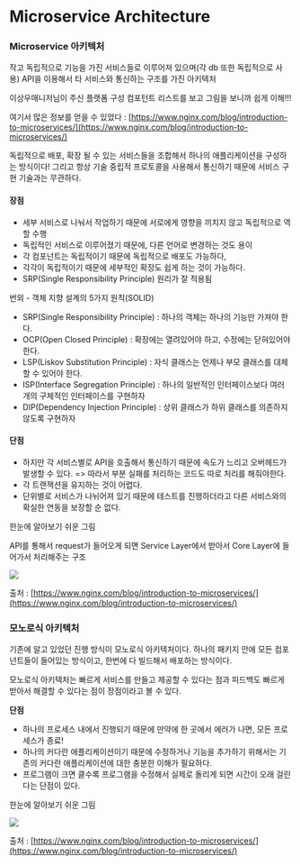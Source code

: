 # Microservice Architecture

### Microservice 아키텍처 <a href="microservicearchitecture-db-api" id="microservicearchitecture-db-api"></a>

작고 독립적으로 기능을 가진 서비스들로 이루어져 있으며(각 db 또한 독립적으로 사용) API을 이용해서 타 서비스와 통신하는 구조를 가진 아키텍처

이상우매니저님이 주신 플랫폼 구성 컴포턴트 리스트를 보고 그림을 보니까 쉽게 이해!!!

여기서 많은 정보를 얻을 수 있었다 : [https://www.nginx.com/blog/introduction-to-microservices/](https://www.nginx.com/blog/introduction-to-microservices/)

독립적으로 배포, 확장 될 수 있는 서비스들을 조합해서 하나의 애플리케이션을 구성하는 방식이다! 그리고 항상 기술 중립적 프로토콜을 사용해서 통신하기 때문에 서비스 구현 기술과는 무관하다.

#### 장점 <a href="microservicearchitecture" id="microservicearchitecture"></a>

* 세부 서비스로 나눠서 작업하기 때문에 서로에게 영향을 끼치지 않고 독립적으로 역할 수행
* 독립적인 서비스로 이루어졌기 때문에, 다른 언어로 변경하는 것도 용이
* 각 컴포넌트는 독립적이기 때문에 독립적으로 배포도 가능하다,
* 각각이 독립적이기 때문에 세부적인 확장도 쉽게 하는 것이 가능하다.
* SRP(Single Responsibility Principle) 원리가 잘 적용됨

번외 - 객체 지향 설계의 5가지 원칙(SOLID)

* SRP(Single Responsibility Principle) : 하나의 객체는 하나의 기능만 가져야 한다.
* OCP(Open Closed Principle) : 확장에는 열려있어야 하고, 수정에는 닫혀있어야 한다.
* LSP(Liskov Substitution Principle) : 자식 클래스는 언제나 부모 클래스를 대체할 수 있어야 한다.
* ISP(Interface Segregation Principle) : 하나의 일반적인 인터페이스보다 여러 개의 구체적인 인터페이스를 구현하자
* DIP(Dependency Injection Principle) : 상위 클래스가 하위 클래스를 의존하지 않도록 구현하자

#### 단점 <a href="microservicearchitecture" id="microservicearchitecture"></a>

* 하지만 각 서비스별로 API을 호출해서 통신하기 때문에 속도가 느리고 오버헤드가 발생할 수 있다. => 따라서 부분 실패를 처리하는 코드도 따로 처리를 해줘야한다.
* 각 트랜잭션을 유지하는 것이 어렵다.
* 단위별로 서비스가 나뉘어져 있기 때문에 테스트를 진행하더라고 다른 서비스와의 확실한 연동을 보장할 순 없다.

한눈에 알아보기 쉬운 그림

API를 통해서 request가 들어오게 되면 Service Layer에서 받아서 Core Layer에 들어가서 처리해주는 구조

![](../.gitbook/assets/Richardson-microservices-part1-2\_microservices-architecture.png)

출처 : [https://www.nginx.com/blog/introduction-to-microservices/](https://www.nginx.com/blog/introduction-to-microservices/)

### 모노로식 아키텍처 <a href="microservicearchitecture" id="microservicearchitecture"></a>

기존에 알고 있었던 진행 방식이 모노로식 아키텍처이다. 하나의 패키지 안에 모든 컴포넌트들이 들어있는 방식이고, 한번에 다 빌드해서 배포하는 방식이다.

모노로식 아키텍처는 빠르게 서비스를 만들고 제공할 수 있다는 점과 피드백도 빠르게 받아서 해결할 수 있다는 점이 장점이라고 볼 수 있다.

**단점**

* 하나의 프로세스 내에서 진행되기 때문에 만약에 한 곳에서 에러가 나면, 모든 프로세스가 종료!
* 하나의 커다란 애플리케이션이기 때문에 수정하거나 기능을 추가하기 위해서는 기존의 커다란 애플리케이션에 대한 충분한 이해가 필요하다.
* 프로그램이 크면 클수록 프로그램을 수정해서 실제로 돌리게 되면 시간이 오래 걸린다는 단점이 있다.

한눈에 알아보기 쉬운 그림

![](../.gitbook/assets/Richardson-microservices-part1-1\_monolithic-architecture.png)

출처 : [https://www.nginx.com/blog/introduction-to-microservices/](https://www.nginx.com/blog/introduction-to-microservices/)
